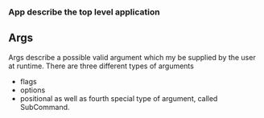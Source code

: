 ### App describe the top level application

## Args

Args describe a possible valid argument which my be supplied by the user at runtime.
There are three different types of arguments
- flags
- options
- positional
as well as fourth special type of argument, called SubCommand.



